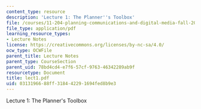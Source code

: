 ```yaml
---
content_type: resource
description: 'Lecture 1: The Planner''s Toolbox'
file: /courses/11-204-planning-communications-and-digital-media-fall-2004/0313196688ff318442291694fed8b9e3_lect1.pdf
file_type: application/pdf
learning_resource_types:
- Lecture Notes
license: https://creativecommons.org/licenses/by-nc-sa/4.0/
ocw_type: OCWFile
parent_title: Lecture Notes
parent_type: CourseSection
parent_uid: 78bd4cd4-e7f6-57cf-9763-46342289ab9f
resourcetype: Document
title: lect1.pdf
uid: 03131966-88ff-3184-4229-1694fed8b9e3
---
```

Lecture 1: The Planner's Toolbox